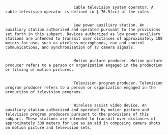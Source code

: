 
                                  Cable television system operator. A cable television operator is defined in § 76.5(cc) of the rules.


                                  Low power auxiliary station. An auxiliary station authorized and operated pursuant to the provisions set forth in this subpart. Devices authorized as low power auxiliary stations are intended to transmit over distances of approximately 100 meters for uses such as wireless microphones, cue and control communications, and synchronization of TV camera signals.


                                  Motion picture producer. Motion picture producer refers to a person or organization engaged in the production or filming of motion pictures.


                                  Television program producer. Television program producer refers to a person or organization engaged in the production of television programs.


                                  Wireless assist video device. An auxiliary station authorized and operated by motion picture and television program producers pursuant to the provisions of this subpart. These stations are intended to transmit over distances of approximately 300 meters for use as an aid in composing camera shots on motion picture and television sets.

